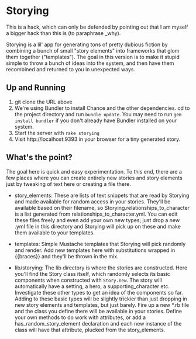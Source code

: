 Storying
=============

This is a hack, which can only be defended by pointing out that I am myself a bigger hack than this is (to paraphrase _why).

Storying is a lil' app for generating tons of pretty dubious fiction by combining a bunch of small "story elements" into frameworks that glom them together ("templates"). The goal in this version is to make it stupid simple to throw a bunch of ideas into the system, and then have them recombined and returned to you in unexpected ways.

Up and Running
-------------
1. git clone the URL above
2. We're using Bundler to install Chance and the other dependencies. cd to the project directory and run `bundle update`. You may need to run `gem install bundler` if you don't already have Bundler installed on your system.
3. Start the server with `rake storying`
4. Visit http://localhost:9393 in your browser for a tiny generated story.

What's the point?
-------------
The goal here is quick and easy experimentation.  To this end, there are a few places where you can create entirely new stories and story elements just by tweaking of text here or creating a file there.

- story_elements: These are lists of text snippets that are read by Storying and made available for random access in your stories. They'll be available based on their filename, so Storying.relationships_to_character is a list generated from relationships_to_character.yml.  You can edit these files freely and even add your own new types; just drop a new .yml file in this directory and Storying will pick up on these and make them available to your templates.

- templates: Simple Mustache templates that Storying will pick randomly and render.  Add new templates here with substitutions wrapped in {{braces}} and they'll be thrown in the mix.

- lib/storying: The lib directory is where the stories are constructed.  Here you'll find the Story class itself, which randomly selects its basic components when constructed with `Story.new`.  The story will automatically have a setting, a hero, a supporting_character etc.  Investigate these other types to get an idea of the components so far. Adding to these basic types will be slightly trickier than just dropping in new story elements and templates, but just barely.  Fire up a new *.rb file and the class you define there will be available in your stories. Define your own methods to do work with attributes, or add a has_random_story_element declaration and each new instance of the class will have that attribute, plucked from the story_elements.

